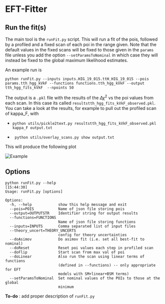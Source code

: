 # EFT-Fitter

## Run the fit(s)

The main tool is the `runFit.py` script. This will run a fit of the pois, followed by a profiled and a fixed scan of each poi in the range given. Note that the default values in the fixed scans will be fixed to those given in the `params` file unless you add the option `--setParamsToNominal` in which case they will instead be fixed to the global maximum likelihood estimates. 

An example run is 

```python runFit.py --inputs inputs.HIG_19_015.ttH_HIG_19_015 --pois params.tth_hgg_kVkF --functions functions.tth_hgg_kVkF --output tth_hgg_fits_kVkF  --npoints 50```

The output is a `.pkl` file with the results of the $\Delta \chi^{2}$ vs the poi values from each scan. In this case its called `resultstth_hgg_fits_kVkF_observed.pkl`. You can take a look at the results, for example to pull out the profiled scan of kappa_F, with 

   - ```python utils/pickle2text.py resultstth_hgg_fits_kVkF_observed.pkl kappa_F output.txt``` 

   - ``` python utils/overlay_scans.py show output.txt```

This will produce the following plot 

![Example](example.png)

## Options 
```
python runFit.py --help                                                                                            [15:44:30]
Usage: runFit.py [options]

Options:
  -h, --help            show this help message and exit
  --pois=POIS           Name of json file storing pois
  --output=OUTPUTSTR    Identifier string for output results
  --functions=FUNCTIONS
                        Name of json file storing functions
  --inputs=INPUTS       Comma separated list of input files
  --theory_uncert=THEORY_UNCERTS
                        config for theory uncertainties
  --doAsimov            Do asimov fit (i.e. set all best-fit to nominal)
  --doReset             Reset poi values each step in profiled scan
  --doFlip              Start scan from max val of poi
  --doLinear            Also run the scan using linear terms of functions
                        (defined in --functions) -- only appropriate for EFT
                        models with SM+linear+BSM terms)
  --setParamsToNominal  Set nominal values of the POIs to those at the global
                        minimum
```                    

**To-do** : add proper description of `runFit.py` 
